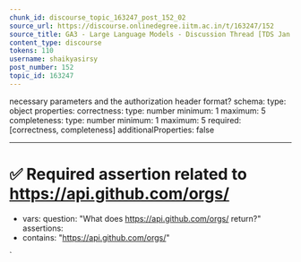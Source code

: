 ```yaml
---
chunk_id: discourse_topic_163247_post_152_02
source_url: https://discourse.onlinedegree.iitm.ac.in/t/163247/152
source_title: GA3 - Large Language Models - Discussion Thread [TDS Jan 2025]
content_type: discourse
tokens: 110
username: shaikyasirsy
post_number: 152
topic_id: 163247
---
```


 necessary parameters and the authorization header format?
 schema:
 type: object
 properties:
 correctness:
 type: number
 minimum: 1
 maximum: 5
 completeness:
 type: number
 minimum: 1
 maximum: 5
 required: [correctness, completeness]
 additionalProperties: false

---

# ✅ Required assertion related to https://api.github.com/orgs/
 - vars:
 question: "What does https://api.github.com/orgs/ return?"
 assertions:
 - contains: "https://api.github.com/orgs/"

`

